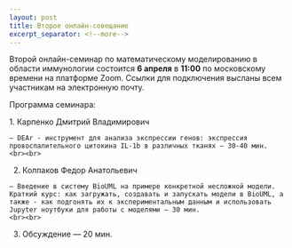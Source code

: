 ```yaml
---
layout: post
title: Второе онлайн-совещание
excerpt_separator: <!--more-->
---
```


Второй онлайн-семинар по математическому моделированию в области иммунологии состоится **6 апреля** в **11:00** по московскому времени на платформе Zoom. <!--more-->Ссылки для подключения высланы всем участникам на электронную почту.



<span class="program">Программа семинара:</span>
<div class="meeting_program">
   1. <span class="name">Карпенко Дмитрий Владимирович</span>

    — DEAr - инструмент для анализа экспрессии генов: экспрессия провоспалительного цитокина IL-1b в различных тканях — 30-40 мин.
    <br><br>
   
   2. <span class="name">Колпаков Федор Анатольевич</span>

    — Введение в систему BioUML на примере конкретной несложной модели. Краткий курс: как загружать, создавать и запускать модели в BioUML, а также - как подгонять их к экспериментальным данным и использовать Jupyter ноутбуки для работы с моделями — 30 мин.
    <br><br>
   
   3. Обсуждение — 20 мин.
